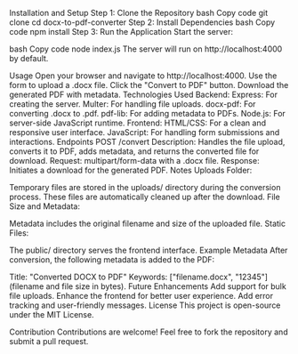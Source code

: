 Installation and Setup
Step 1: Clone the Repository
bash
Copy code
git clone <repository-url>
cd docx-to-pdf-converter
Step 2: Install Dependencies
bash
Copy code
npm install
Step 3: Run the Application
Start the server:

bash
Copy code
node index.js
The server will run on http://localhost:4000 by default.

Usage
Open your browser and navigate to http://localhost:4000.
Use the form to upload a .docx file.
Click the "Convert to PDF" button.
Download the generated PDF with metadata.
Technologies Used
Backend:
Express: For creating the server.
Multer: For handling file uploads.
docx-pdf: For converting .docx to .pdf.
pdf-lib: For adding metadata to PDFs.
Node.js: For server-side JavaScript runtime.
Frontend:
HTML/CSS: For a clean and responsive user interface.
JavaScript: For handling form submissions and interactions.
Endpoints
POST /convert
Description: Handles the file upload, converts it to PDF, adds metadata, and returns the converted file for download.
Request: multipart/form-data with a .docx file.
Response: Initiates a download for the generated PDF.
Notes
Uploads Folder:

Temporary files are stored in the uploads/ directory during the conversion process.
These files are automatically cleaned up after the download.
File Size and Metadata:

Metadata includes the original filename and size of the uploaded file.
Static Files:

The public/ directory serves the frontend interface.
Example Metadata
After conversion, the following metadata is added to the PDF:

Title: "Converted DOCX to PDF"
Keywords: ["filename.docx", "12345"] (filename and file size in bytes).
Future Enhancements
Add support for bulk file uploads.
Enhance the frontend for better user experience.
Add error tracking and user-friendly messages.
License
This project is open-source under the MIT License.

Contribution
Contributions are welcome! Feel free to fork the repository and submit a pull request.


